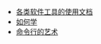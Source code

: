 * [各类软件工具的使用文档](/CS/Document/Document)
* [如何学](/CS/Document/Learn)
* [命令行的艺术](/CS/Document/the-art-of-command-line)
